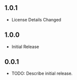 ## 1.0.1

- License Details Changed
## 1.0.0

- Initial Release


## 0.0.1

* TODO: Describe initial release.
